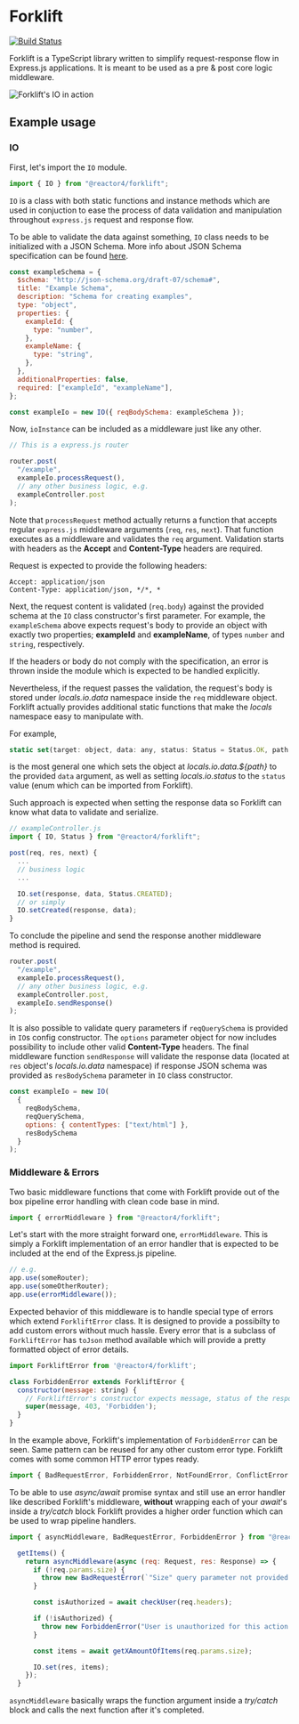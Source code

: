 # Forklift 
[![Build Status](https://travis-ci.org/reactor-studio/forklift.svg?branch=master)](https://travis-ci.org/reactor-studio/forklift)

Forklift is a TypeScript library written to simplify request-response flow in Express.js applications. It is meant to be used as a pre & post core logic middleware. 

![Forklift's IO in action](../assets/forklift-flow.png?raw=true)

## Example usage

### IO

First, let's import the `IO` module.  

```javascript
import { IO } from "@reactor4/forklift";
```

`IO` is a class with both static functions and instance methods which are used in conjuction to ease the process of data validation and manipulation throughout `express.js` request and response flow. 

To be able to validate the data against something, `IO` class needs to be initialized with a JSON Schema. More info about JSON Schema specification can be found [here](https://json-schema.org "JSON Schema specification").

```javascript
const exampleSchema = {
  $schema: "http://json-schema.org/draft-07/schema#",
  title: "Example Schema",
  description: "Schema for creating examples",
  type: "object",
  properties: {
    exampleId: {
      type: "number",
    },
    exampleName: {
      type: "string",
    },
  },
  additionalProperties: false,
  required: ["exampleId", "exampleName"],
};

const exampleIo = new IO({ reqBodySchema: exampleSchema });
```

Now, `ioInstance` can be included as a middleware just like any other.

```javascript
// This is a express.js router

router.post(
  "/example",
  exampleIo.processRequest(),
  // any other business logic, e.g.
  exampleController.post
);
```

Note that `processRequest` method actually returns a function that accepts regular `express.js` middleware arguments (`req`, `res`, `next`). That function executes as a middleware and validates the `req` argument. Validation starts with headers as the **Accept** and **Content-Type** headers are required.

Request is expected to provide the following headers:
```
Accept: application/json
Content-Type: application/json, */*, *
```
Next, the request content is validated (`req.body`) against the provided schema at the `IO` class constructor's first parameter. For example, the `exampleSchema` above expects request's body to provide an object with exactly two properties; **exampleId** and **exampleName**, of types `number` and `string`, respectively.

If the headers or body do not comply with the specification, an error is thrown inside the module which is expected to be handled explicitly. 

Nevertheless, if the request passes the validation, the request's body is stored under *locals.io.data* namespace inside the `req` middleware object. Forklift actually provides additional static functions that make the *locals* namespace easy to manipulate with.

For example,
```javascript
static set(target: object, data: any, status: Status = Status.OK, path: string = null)
```
is the most general one which sets the object at *locals.io.data.${path}* to the provided `data` argument, as well as setting *locals.io.status* to the `status` value (enum which can be imported from Forklift).

Such approach is expected when setting the response data so Forklift can know what data to validate and serialize. 

```javascript
// exampleController.js
import { IO, Status } from "@reactor4/forklift";

post(req, res, next) {
  ...
  // business logic
  ...

  IO.set(response, data, Status.CREATED);
  // or simply
  IO.setCreated(response, data);
}
```

To conclude the pipeline and send the response another middleware method is required.

```javascript
router.post(
  "/example",
  exampleIo.processRequest(),
  // any other business logic, e.g.
  exampleController.post,
  exampleIo.sendResponse()
);
```

It is also possible to validate query parameters if `reqQuerySchema` is provided in `IO`s config constructor. The `options` parameter object for now includes possibility to include other valid **Content-Type** headers. The final middleware function `sendResponse` will validate the response data (located at `res` object's *locals.io.data* namespace) if response JSON schema was provided as `resBodySchema` parameter in `IO` class constructor. 

```javascript
const exampleIo = new IO(
  {
    reqBodySchema,
    reqQuerySchema, 
    options: { contentTypes: ["text/html"] }, 
    resBodySchema 
  }
);
```

### Middleware & Errors

Two basic middleware functions that come with Forklift provide out of the box pipeline error handling with clean code base in mind.  

```javascript
import { errorMiddleware } from "@reactor4/forklift";
```

Let's start with the more straight forward one, `errorMiddleware`. This is simply a Forklift implementation of an error handler that is expected to be included at the end of the Express.js pipeline. 

```javascript
// e.g.
app.use(someRouter);
app.use(someOtherRouter);
app.use(errorMiddleware());
```

Expected behavior of this middleware is to handle special type of errors which extend `ForkliftError` class. It is designed to provide a possibilty to add custom errors without much hassle. Every error that is a subclass of `ForkliftError` has `toJson` method available which will provide a pretty formatted object of error details.

```javascript
import ForkliftError from '@reactor4/forklift';

class ForbiddenError extends ForkliftError {
  constructor(message: string) {
    // ForkliftError's constructor expects message, status of the response to be written, and an error name
    super(message, 403, 'Forbidden');
  }
}
```

In the example above, Forklift's implementation of `ForbiddenError` can be seen. Same pattern can be reused for any other custom error type. Forklift comes with some common HTTP error types ready. 

```javascript
import { BadRequestError, ForbiddenError, NotFoundError, ConflictError } from "@reactor4/forklift";
```

To be able to use *async/await* promise syntax and still use an error handler like described Forklift's middleware, **without** wrapping each of your *await*'s inside a *try/catch* block Forklift provides a higher order function which can be used to wrap pipeline handlers. 

```javascript
import { asyncMiddleware, BadRequestError, ForbiddenError } from "@reactor4/forklift";

  getItems() {
    return asyncMiddleware(async (req: Request, res: Response) => {
      if (!req.params.size) {
        throw new BadRequestError(`"Size" query parameter not provided!`);
      }

      const isAuthorized = await checkUser(req.headers);

      if (!isAuthorized) {
        throw new ForbiddenError("User is unauthorized for this action.");
      }

      const items = await getXAmountOfItems(req.params.size);

      IO.set(res, items);
    });
  }
```

`asyncMiddleware` basically wraps the function argument inside a *try/catch* block and calls the next function after it's completed. 